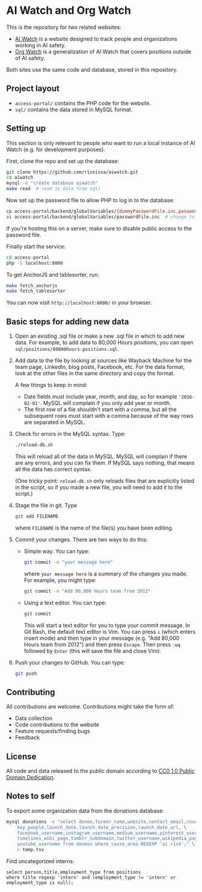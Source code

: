 # AI Watch and Org Watch

This is the repository for two related websites:

* [AI Watch](https://aiwatch.issarice.com/) is a website designed to track people and organizations working in AI
safety.
* [Org Watch](https://orgwatch.issarice.com/) is a generalization of AI Watch
that covers positions outside of AI safety.

Both sites use the same code and database, stored in this repository.

## Project layout

- `access-portal/` contains the PHP code for the website.
- `sql/` contains the data stored in MySQL format.

## Setting up

This section is only relevant to people who want to run a local instance of AI
Watch (e.g. for development purposes).

First, clone the repo and set up the database:

```bash
git clone https://github.com/riceissa/aiwatch.git
cd aiwatch
mysql -e "create database aiwatch"
make read  # read in data from sql/
```

Now set up the password file to allow PHP to log in to the database:

```bash
cp access-portal/backend/globalVariables/{dummyPasswordFile.inc,passwordFile.inc}
vi access-portal/backend/globalVariables/passwordFile.inc  # change to add database login info
```

If you're hosting this on a server, make sure to disable public access to the
password file.

Finally start the service:

```bash
cd access-portal
php -S localhost:8000
```

To get AnchorJS and tablesorter, run:

```bash
make fetch_anchorjs
make fetch_tablesorter
```

You can now visit `http://localhost:8000/` in your browser.

## Basic steps for adding new data

1. Open an existing .sql file or make a new .sql file in which to add new data.
   For example, to add data to 80,000 Hours positions, you can open
   `sql/positions/80000hours-positions.sql`.

2. Add data to the file by looking at sources like Wayback Machine for the team
   page, LinkedIn, blog posts, Facebook, etc.  For the data format, look at the
   other files in the same directory and copy the format.

   A few things to keep in mind:

   - Date fields must include year, month, and day, so for example
     `'2016-02-01'`. MySQL will complain if you only add year or month.
   - The first row of a file shouldn't start with a comma, but all the
     subsequent rows must start with a comma because of the way rows are
     separated in MySQL.

3. Check for errors in the MySQL syntax. Type:

   ```bash
   ./reload-db.sh
   ```

   This will reload all of the data in MySQL. MySQL will complain if there are
   any errors, and you can fix them. If MySQL says nothing, that means all the
   data has correct syntax.

   (One tricky point: `reload-db.sh` only reloads files that are explicitly
   listed in the script, so if you made a new file, you will need to add it to
   the script.)

4. Stage the file in git. Type

   ```bash
   git add FILENAME
   ```

   where `FILENAME` is the name of the file(s) you have been editing.

5. Commit your changes. There are two ways to do this:

   - Simple way. You can type:

     ```bash
     git commit -m "your message here"
     ```

     where `your message here` is a summary of the changes you made. For
     example, you might type:

     ```bash
     git commit -m "Add 80,000 Hours team from 2012"
     ```

   - Using a text editor. You can type:

     ```bash
     git commit
     ```

     This will start a text editor for you to type your commit message. In Git
     Bash, the default text editor is Vim. You can press `i` (which enters
     insert mode) and then type in your message (e.g. "Add 80,000 Hours team
     from 2012") and then press `Escape`. Then press `:wq` followed by `Enter`
     (this will save the file and close Vim).

6. Push your changes to GitHub. You can type:

   ```bash
   git push
   ```

## Contributing

All contributions are welcome.  Contributions might take the form of:

- Data collection
- Code contributions to the website
- Feature requests/finding bugs
- Feedback

## License

All code and data released to the public domain according to
[CC0 1.0 Public Domain Dedication](https://creativecommons.org/publicdomain/zero/1.0/).

## Notes to self

To export some organization data from the donations database:

```bash
mysql donations -e "select donee,former_name,website,contact_email,country, \
    key_people,launch_date,launch_date_precision,launch_date_url, \
    facebook_username,instagram_username,medium_username,pinterest_username, \
    timelines_wiki_page,tumblr_subdomain,twitter_username,wikipedia_page, \
    youtube_username from donees where cause_area REGEXP 'ai risk';" \
    > temp.tsv
```

Find uncategorized interns:

```mysql
select person,title,employment_type from positions
where title regexp 'intern' and (employment_type != 'intern' or employment_type is null);
```
